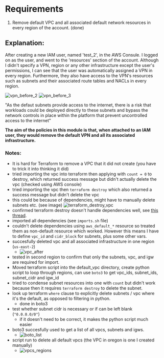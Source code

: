 # Requirements
1. Remove default VPC and all associated default network resources in every region of the account. (done)

## Explanation:
After creating a new IAM user, named 'test_2', in the AWS Consule. I logged on as the user, and went to the 'resources' section of the account. Although I didn't specify a VPN, region or any other infrastructure except the user's permissions, I can see that the user was automatically assigned a VPN in every region. Furthermore, they also have access to the VPN's resources such as subnets and their associated route tables and NACLs in every region.


![vpn_before_2](./../../images/vpc_before_2.png)
![vpn_before_3](./../../images/vpc_before_3.png)

"As the defaut subnets provide access to the internet, there is a risk that workloads could be deployed directly to these subnets and bypass the network controls in place within the platform that prevent uncontrolled access to the internet" 

**The aim of the policies in this module is that, when attached to an IAM user, they would remove the default VPN and all its associated infrastructure.**

### Notes:
- It is hard for Terraform to remove a VPC that it did not create (you have to trick it into thinking it did)
- tried importing the vpc into terraform then applying with `count = 0` to destroy, which returned success message but didn't actually delete the vpc (checked using AWS console)
- tried importing the vpc then `terraform destroy` which also returned a success message but didn't delete the vpc 
- this could be because of dependencies, might have to manually delete subnets etc. (see image)
![terraform_destroy_vpc](./../../images/destroy_vpc.png)
- confirmed terraform destroy doesn't handle dependencies well, see [this thread](https://github.com/hashicorp/terraform-provider-aws/issues/2445).
- imported all dependencies (see `imports.sh` file)
- couldn't delete dependencies using `aws_default_*` resource so treated them as non-default resource which worked. However this means I have to define `vpc_id` and `cidr_block` for subnets, plus some other vars. 
- succesfully deleted vpc and all associated infrastructure in one region (`us-east-2`)
    - ![vpc_after](./../../images/vpc_after.png)
- tested in second region to confirm that only the subnets, vpc, and igw are required for import. 
- Moved terraform script into the default_vpc directory, create python script to loop through regions, can use `boto3` to get vpc_ids, subnet_ids, subnet_cidr and igw_id
- tried to condense subnet resources into one with `count` but didn't work because then it requires `terraform destroy` to delete the subnet. 
- look up terraform `where` clause to explicitly delete subnets / vpc where it's the default, as opposed to filtering in python. 
    - done in boto3 
- test whether subnet cidr is necessary or if can be left blank (`"0.0.0.0/0"`)
    - if it doesn't need to be correct, it makes the python script much easier
- boto3 succesfully used to get a list of all vpcs, subnets and igws. 
    - ![boto_list](./../../images/boto3_list.png)
- script run to delete all default vpcs (the VPC in oregon is one I created manually)
    - ![vpcs_regions](./../../images/vpcs_regions.png)